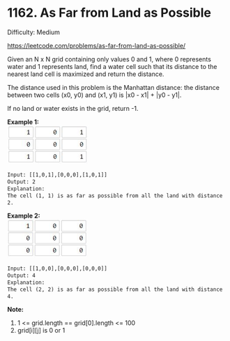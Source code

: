 # 1162. As Far from Land as Possible

Difficulty: Medium

https://leetcode.com/problems/as-far-from-land-as-possible/

Given an N x N grid containing only values 0 and 1, where 0 represents water and 1 represents land, find a water cell such that its distance to the nearest land cell is maximized and return the distance.

The distance used in this problem is the Manhattan distance: the distance between two cells (x0, y0) and (x1, y1) is |x0 - x1| + |y0 - y1|.

If no land or water exists in the grid, return -1.

**Example 1:**  
![ex1](ex1.jfif)
```
Input: [[1,0,1],[0,0,0],[1,0,1]]
Output: 2
Explanation: 
The cell (1, 1) is as far as possible from all the land with distance 2.
```

**Example 2:**  
![ex2](ex2.jfif)
```
Input: [[1,0,0],[0,0,0],[0,0,0]]
Output: 4
Explanation: 
The cell (2, 2) is as far as possible from all the land with distance 4.
```

**Note:**

1. 1 <= grid.length == grid[0].length <= 100
2. grid[i][j] is 0 or 1
